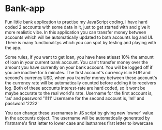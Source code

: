 # Bank-app
Fun little bank application to practise my JavaScript coding. I have hard coded 2 accounts with some data in it, just to get started with and give it more realistic vibe. In this application you can transfer money between accounts which will be automatically updated to both accounts log and UI. There is many functionalitys which you can spot by testing and playing with the app.

Some rules, if you want to get loan, you have have atleast 10% the amount of loan in your current bank account.
You can't transfer money over the amount you have currently on your bank account.
You will be logged off if you are inactive for 5 minutes.
The first account's currency is in EUR and second's currency USD, when you transfer money between these account's the currency rate will be automatically counted before adding it to receivers log. Both of these accounts interest-rate are hard coded, so it wont be maybe accurate to the real world's rate.
Username for the first account is, 'as' and password '1111'
Username for the second account is, 'ml' and password '2222'

You can change these usernames in JS script by giving new 'owner' value in the accounts object. The username will be automatically generated by firstname's first letter to lower case and lastnames first letter to lowercase
